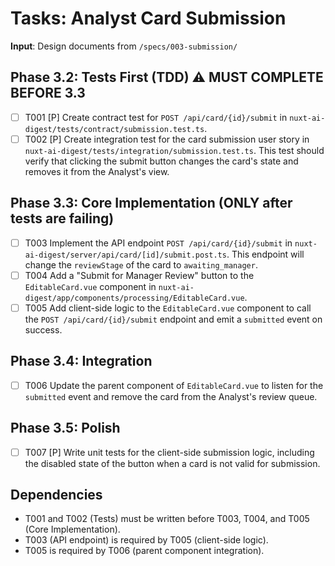 # Tasks: Analyst Card Submission

**Input**: Design documents from `/specs/003-submission/`

## Phase 3.2: Tests First (TDD) ⚠️ MUST COMPLETE BEFORE 3.3
- [ ] T001 [P] Create contract test for `POST /api/card/{id}/submit` in `nuxt-ai-digest/tests/contract/submission.test.ts`.
- [ ] T002 [P] Create integration test for the card submission user story in `nuxt-ai-digest/tests/integration/submission.test.ts`. This test should verify that clicking the submit button changes the card's state and removes it from the Analyst's view.

## Phase 3.3: Core Implementation (ONLY after tests are failing)
- [ ] T003 Implement the API endpoint `POST /api/card/{id}/submit` in `nuxt-ai-digest/server/api/card/[id]/submit.post.ts`. This endpoint will change the `reviewStage` of the card to `awaiting_manager`.
- [ ] T004 Add a "Submit for Manager Review" button to the `EditableCard.vue` component in `nuxt-ai-digest/app/components/processing/EditableCard.vue`.
- [ ] T005 Add client-side logic to the `EditableCard.vue` component to call the `POST /api/card/{id}/submit` endpoint and emit a `submitted` event on success.

## Phase 3.4: Integration
- [ ] T006 Update the parent component of `EditableCard.vue` to listen for the `submitted` event and remove the card from the Analyst's review queue.

## Phase 3.5: Polish
- [ ] T007 [P] Write unit tests for the client-side submission logic, including the disabled state of the button when a card is not valid for submission.

## Dependencies
- T001 and T002 (Tests) must be written before T003, T004, and T005 (Core Implementation).
- T003 (API endpoint) is required by T005 (client-side logic).
- T005 is required by T006 (parent component integration).
